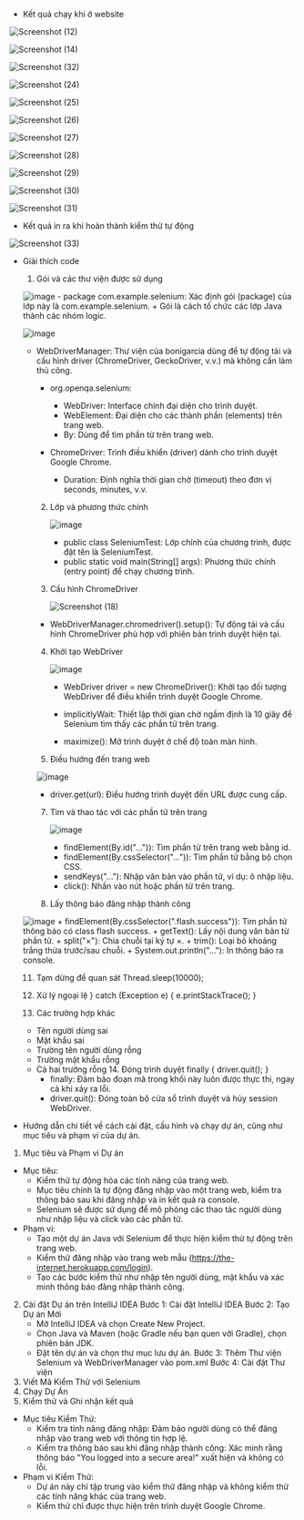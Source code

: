 * Kết quả chạy khi ở website

![Screenshot (12)](https://github.com/user-attachments/assets/4a083862-1afe-4458-ab3c-4fa27b4cb32c)

![Screenshot (14)](https://github.com/user-attachments/assets/72e50f66-8b53-4ab2-84b2-7b0353b6715a)

![Screenshot (32)](https://github.com/user-attachments/assets/7906cbbd-fba7-4b9c-8bdb-d914353ac2a5)

![Screenshot (24)](https://github.com/user-attachments/assets/2c31eec5-aa49-4c32-ac97-c65a2824d649)

![Screenshot (25)](https://github.com/user-attachments/assets/294db445-f2fc-4095-a001-820e40bc18ae)

![Screenshot (26)](https://github.com/user-attachments/assets/0686490c-8250-40ea-aa45-17abedf6648d)

![Screenshot (27)](https://github.com/user-attachments/assets/9b79321f-5b50-4329-9627-3ec7e4484af0)

![Screenshot (28)](https://github.com/user-attachments/assets/cfbb1d77-9ba9-4bd6-851b-5de514d35c81)

![Screenshot (29)](https://github.com/user-attachments/assets/a9f82ca3-4557-4902-84bc-f377492129d0)

![Screenshot (30)](https://github.com/user-attachments/assets/f378124f-7916-448d-9a2b-3eb09a7f6303)

![Screenshot (31)](https://github.com/user-attachments/assets/9c65875d-b2b5-4175-b142-a9e0bf4aa7bd)










* Kết quả in ra khi hoàn thành kiểm thử tự động

![Screenshot (33)](https://github.com/user-attachments/assets/b30379b5-a959-4465-b1ec-bc669d353a14)


* Giải thích code
  1. Gói và các thư viện được sử dụng
   
   ![image](https://github.com/user-attachments/assets/f19eb4ce-d742-4e6d-9374-68730aa485cd)
        - package com.example.selenium: Xác định gói (package) của lớp này là com.example.selenium.
            + Gói là cách tổ chức các lớp Java thành các nhóm logic.

   ![image](https://github.com/user-attachments/assets/a61f2577-b2e1-4887-8beb-40a3aef79a80)

  - WebDriverManager: Thư viện của bonigarcia dùng để tự động tải và cấu hình driver (ChromeDriver, GeckoDriver, v.v.) mà không cần làm thủ công.

       - org.openqa.selenium:
          + WebDriver: Interface chính đại diện cho trình duyệt.
          + WebElement: Đại diện cho các thành phần (elements) trên trang web.
          + By: Dùng để tìm phần tử trên trang web.
      
      - ChromeDriver: Trình điều khiển (driver) dành cho trình duyệt Google Chrome.
          + Duration: Định nghĩa thời gian chờ (timeout) theo đơn vị seconds, minutes, v.v.
    2. Lớp và phương thức chính
      
       ![image](https://github.com/user-attachments/assets/c81f542e-21d4-4804-ab94-2e992e0eaf2c)
       
       + public class SeleniumTest: Lớp chính của chương trình, được đặt tên là SeleniumTest.
       + public static void main(String[] args): Phương thức chính (entry point) để chạy chương trình.
    
    3. Cấu hình ChromeDriver

       ![Screenshot (18)](https://github.com/user-attachments/assets/233aa983-657a-4b88-8775-8721ae3e8b17)
      
      + WebDriverManager.chromedriver().setup(): Tự động tải và cấu hình ChromeDriver phù hợp với phiên bản trình duyệt hiện tại.

    4.  Khởi tạo WebDriver

        ![image](https://github.com/user-attachments/assets/4857fd63-9439-4ffd-ab9c-60ca5a221c2b)

        + WebDriver driver = new ChromeDriver(): Khởi tạo đối tượng WebDriver để điều khiển trình duyệt Google Chrome.
        
        + implicitlyWait: Thiết lập thời gian chờ ngầm định là 10 giây để Selenium tìm thấy các phần tử trên trang.

        + maximize(): Mở trình duyệt ở chế độ toàn màn hình.

     6. Điều hướng đến trang web
      
       ![image](https://github.com/user-attachments/assets/2659c191-6a59-459a-bc88-9ab2b5867edd)
      
       + driver.get(url): Điều hướng trình duyệt đến URL được cung cấp.
    
    7. Tìm và thao tác với các phần tử trên trang

        ![image](https://github.com/user-attachments/assets/f69d3f84-5607-4815-be9a-5791ac1bcb4f)

       + findElement(By.id("...")): Tìm phần tử trên trang web bằng id.
       + findElement(By.cssSelector("...")): Tìm phần tử bằng bộ chọn CSS.
       + sendKeys("..."): Nhập văn bản vào phần tử, ví dụ: ô nhập liệu.
       + click(): Nhấn vào nút hoặc phần tử trên trang.

     9. Lấy thông báo đăng nhập thành công

  ![image](https://github.com/user-attachments/assets/bcc69f87-8472-4ff1-a7c1-d1098dec9678)
        +  findElement(By.cssSelector(".flash.success")): Tìm phần tử thông báo có class flash success.
        +  getText(): Lấy nội dung văn bản từ phần tử.
        +  split("×"): Chia chuỗi tại ký tự ×.
        +  trim(): Loại bỏ khoảng trắng thừa trước/sau chuỗi.
        +  System.out.println("..."): In thông báo ra console.
    
    11. Tạm dừng để quan sát
                            Thread.sleep(10000);
   
    12. Xử lý ngoại lệ
        } catch (Exception e) {
    e.printStackTrace();
}
    13. Các trường hợp khác
  + Tên người dùng sai
  + Mật khẩu sai
  + Trường tên người dùng rỗng
  + Trường mật khẩu rỗng
  + Cả hai trường rỗng
    14. Đóng trình duyệt
           finally {
    driver.quit();
}
       + finally: Đảm bảo đoạn mã trong khối này luôn được thực thi, ngay cả khi xảy ra lỗi.
       + driver.quit(): Đóng toàn bộ cửa sổ trình duyệt và hủy session WebDriver.

* Hướng dẫn chi tiết về cách cài đặt, cấu hình và chạy dự án, cũng như mục tiêu và phạm vi của dự án.
1. Mục tiêu và Phạm vi Dự án
+ Mục tiêu:
    - Kiểm thử tự động hóa các tính năng của trang web.
    - Mục tiêu chính là tự động đăng nhập vào một trang web, kiểm tra thông báo sau khi đăng nhập và in kết quả ra console.
    - Selenium sẽ được sử dụng để mô phỏng các thao tác người dùng như nhập liệu và click vào các phần tử.
+ Phạm vi:
    - Tạo một dự án Java với Selenium để thực hiện kiểm thử tự động trên trang web.
    - Kiểm thử đăng nhập vào trang web mẫu (https://the-internet.herokuapp.com/login).
    - Tạo các bước kiểm thử như nhập tên người dùng, mật khẩu và xác minh thông báo đăng nhập thành công.
2. Cài đặt Dự án trên IntelliJ IDEA
Bước 1: Cài đặt IntelliJ IDEA
Bước 2: Tạo Dự án Mới
     - Mở IntelliJ IDEA và chọn Create New Project.
     - Chọn Java và Maven (hoặc Gradle nếu bạn quen với Gradle), chọn phiên bản JDK.
     - Đặt tên dự án và chọn thư mục lưu dự án.
Bước 3: Thêm Thư viện Selenium và WebDriverManager vào pom.xml
Bước 4: Cài đặt Thư viện
3. Viết Mã Kiểm Thử với Selenium
4. Chạy Dự Án
5. Kiểm thử và Ghi nhận kết quả
  - Mục tiêu Kiểm Thử:
     + Kiểm tra tính năng đăng nhập: Đảm bảo người dùng có thể đăng nhập vào trang web với thông tin hợp lệ.
     + Kiểm tra thông báo sau khi đăng nhập thành công: Xác minh rằng thông báo "You logged into a secure area!" xuất hiện và không có lỗi.
  - Phạm vi Kiểm Thử:
     + Dự án này chỉ tập trung vào kiểm thử đăng nhập và không kiểm thử các tính năng khác của trang web.
     + Kiểm thử chỉ được thực hiện trên trình duyệt Google Chrome.

    
    
  



  


